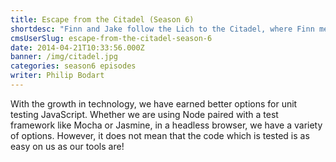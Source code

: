 ```yaml
---
title: Escape from the Citadel (Season 6)
shortdesc: "Finn and Jake follow the Lich to the Citadel, where Finn meets his long lost dad."
cmsUserSlug: escape-from-the-citadel-season-6
date: 2014-04-21T10:33:56.000Z
banner: /img/citadel.jpg
categories: season6 episodes
writer: Philip Bodart
---
```


With the growth in technology, we have earned better options for unit testing JavaScript. Whether we are using Node paired with a test framework like Mocha or Jasmine, in a headless browser, we have a variety of options. However, it does not mean that the code which is tested is as easy on us as our tools are!  